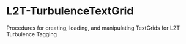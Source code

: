 L2T-TurbulenceTextGrid
======================

Procedures for creating, loading, and manipulating TextGrids for L2T Turbulence Tagging

